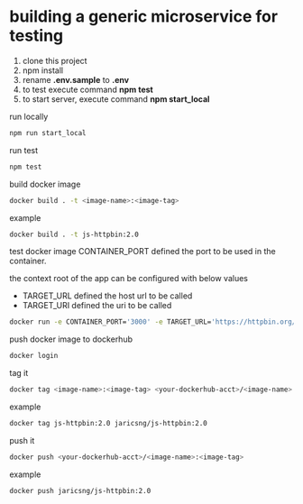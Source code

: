 # building a generic microservice for testing

1. clone this project
2. npm install
3. rename **.env.sample** to **.env**
4. to test execute command **npm test**
5. to start server, execute command **npm start_local**

run locally
```sh
npm run start_local
```

run test
```sh
npm test
```

build docker image

```sh
docker build . -t <image-name>:<image-tag>
```

example
```sh
docker build . -t js-httpbin:2.0
```

test docker image
CONTAINER_PORT defined the port to be used in the container.

the context root of the app can be configured with below values
- TARGET_URL defined the host url to be called
- TARGET_URI defined the uri to be called

```sh
docker run -e CONTAINER_PORT='3000' -e TARGET_URL='https://httpbin.org/' -e TARGET_URI='delay/1' -p 5000:3000 js-httpbin:2.0
```

push docker image to dockerhub
```sh
docker login
```

tag it
```sh
docker tag <image-name>:<image-tag> <your-dockerhub-acct>/<image-name>:<image-tag>
```

example
```sh
docker tag js-httpbin:2.0 jaricsng/js-httpbin:2.0
```

push it

```sh
docker push <your-dockerhub-acct>/<image-name>:<image-tag>
```

example
```sh
docker push jaricsng/js-httpbin:2.0
```

